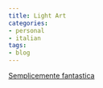 ```yaml
---
title: Light Art
categories:
- personal
- italian
tags:
- blog
---
```

[Semplicemente fantastica](http://weburbanist.com/2008/07/07/10-amazing-light-graffiti-artists-and-photographers/
"http://weburbanist.com/2008/07/07/10-amazing-light-graffiti-artists-and-photographers/" )

